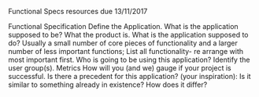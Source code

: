 Functional Specs resources due 13/11/2017

Functional Specification
Define the Application.
What is the application supposed to be?
What the product is.
What is the application supposed to do?
Usually a small number of core pieces of functionality and a larger number of less important functions;
List all functionality- re arrange with most important first.
Who is going to be using this application?
Identify the user group(s).
Metrics
How will you (and we) gauge if your project is successful.
Is there a precedent for this application? (your inspiration):
Is it similar to something already in existence?
How does it differ?
